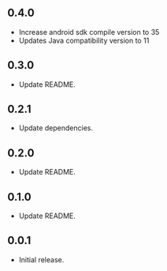 ## 0.4.0

* Increase android sdk compile version to 35
* Updates Java compatibility version to 11

## 0.3.0

* Update README.

## 0.2.1

* Update dependencies.

## 0.2.0

* Update README.

## 0.1.0

* Update README.

## 0.0.1

* Initial release.
